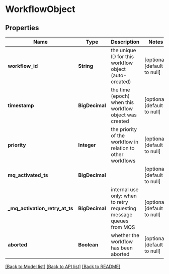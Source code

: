 # WorkflowObject
## Properties

| Name | Type | Description | Notes |
|------------ | ------------- | ------------- | -------------|
| **workflow\_id** | **String** | the unique ID for this workflow object (auto-created) | [optional] [default to null] |
| **timestamp** | **BigDecimal** | the time (epoch) when this workflow object was created | [optional] [default to null] |
| **priority** | **Integer** | the priority of the workflow in relation to other workflows | [optional] [default to null] |
| **mq\_activated\_ts** | **BigDecimal** |  | [optional] [default to null] |
| **\_mq\_activation\_retry\_at\_ts** | **BigDecimal** | internal use only: when to retry requesting message queues from MQS | [optional] [default to null] |
| **aborted** | **Boolean** | whether the workflow has been aborted | [optional] [default to null] |

[[Back to Model list]](../README.md#documentation-for-models) [[Back to API list]](../README.md#documentation-for-api-endpoints) [[Back to README]](../README.md)

